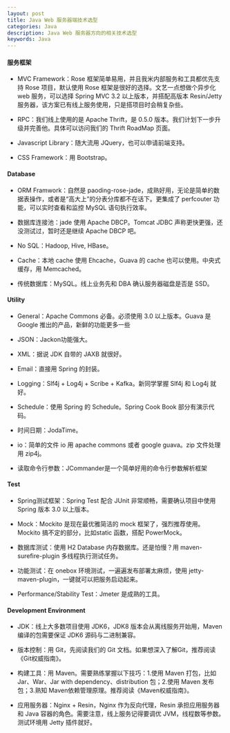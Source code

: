 ```yaml
---
layout: post
title: Java Web 服务器端技术选型
categories: Java
description: Java Web 服务器方向的相关技术选型
keywords: Java
---
```


#### 服务框架

- MVC Framework：Rose 框架简单易用，并且我米内部服务和工具都优先支持 Rose 项目，默认使用 Rose 框架是很好的选择。文艺一点想做个异步化 web 服务，可以选择 Spring MVC 3.2 以上版本，并搭配高版本 Resin/Jetty 服务器，该方案已有线上服务使用，只是搭项目时会稍复杂些。

- RPC：我们线上使用的是 Apache Thrift，是 0.5.0 版本。我们计划下一步升级并完善他。具体可以访问我们的 Thrift RoadMap 页面。

- Javascript Library：随大流用 JQuery，也可以申请前端支持。

- CSS Framework：用 Bootstrap。

#### Database

- ORM Framwork：自然是 paoding-rose-jade，成熟好用，无论是简单的数据表操作，或者是“高大上”的分表分库都不在话下。更集成了 perfcouter 功能，可以实时查看和监控 MySQL 语句执行效率。

- 数据库连接池：jade 使用 Apache DBCP。Tomcat JDBC 声称更快更强，还没测试过，暂时还是继续 Apache DBCP 吧。

- No SQL：Hadoop, Hive, HBase。

- Cache：本地 cache 使用 Ehcache，Guava 的 cache 也可以使用。中央式缓存，用 Memcached。

- 传统数据库：MySQL。线上业务先和 DBA 确认服务器磁盘是否是 SSD。

#### Utility

- General：Apache Commons 必备。必须使用 3.0 以上版本。Guava 是 Google 推出的产品，新鲜的功能更多一些

- JSON：Jackon功能强大。

- XML：据说 JDK 自带的 JAXB 就很好。

- Email：直接用 Spring 的封装。

- Logging：Slf4j + Log4j + Scribe + Kafka。新同学掌握 Slf4j 和 Log4j 就好。

- Schedule：使用 Spring 的 Schedule。Spring Cook Book 部分有演示代码。

- 时间日期：JodaTime。

- io：简单的文件 io 用 apache commons 或者 google guava。zip 文件处理用 zip4j。

- 读取命令行参数：JCommander是一个简单好用的命令行参数解析框架

#### Test

- Spring测试框架：Spring Test 配合 JUnit 非常顺畅，需要确认项目中使用 Spring 版本 3.0 以上版本。

- Mock：Mockito 是现在最优雅简洁的 mock 框架了，强烈推荐使用。Mockito 搞不定的部分，比如static 函数，搭配 PowerMock。

- 数据库测试：使用 H2 Database 内存数据库。还是怕慢？用 maven-surefire-plugin 多线程执行测试任务。

- 功能测试：在 onebox 环境测试，一遍遍发布部署太麻烦，使用 jetty-maven-plugin，一键就可以把服务启动起来。

- Performance/Stability Test：Jmeter 是成熟的工具。

#### Development Environment

- JDK：线上大多数项目使用 JDK6，JDK8 版本会从离线服务开始用，Maven 编译的包需要保证 JDK6 源码与二进制兼容。

- 版本控制：用 Git，先阅读我们的 Git 文档。如果想深入了解Git，推荐阅读《Git权威指南》。

- 构建工具：用 Maven。需要熟练掌握以下技巧：1.使用 Maven 打包，比如 Jar、War、Jar with dependency、distribution 包；2.使用 Maven 发布包；3.熟知 Maven依赖管理原理。推荐阅读《Maven权威指南》。

- 应用服务器：Nginx + Resin，Nginx 作为反向代理，Resin 承担应用服务器和 Java 容器的角色。需要注意，线上服务记得要调优 JVM，线程数等参数。测试环境用 Jetty 插件就好。
